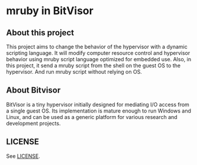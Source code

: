 # mruby in BitVisor

## About this project 
This project aims to change the behavior of the hypervisor with a dynamic scripting language. It will modify computer resource control and hypervisor behavior using mruby script language optimized for embedded use. Also, in this project, it send a mruby script from the shell on the guest OS to the hypervisor. And run mruby script without relying on OS.

## About Bitvisor
BitVisor is a tiny hypervisor initially designed for mediating I/O
access from a single guest OS. Its implementation is mature enough to
run Windows and Linux, and can be used as a generic platform for
various research and development projects.
## LICENSE
See [LICENSE](/LICENSE).
